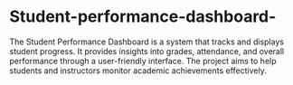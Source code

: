 # Student-performance-dashboard-
The Student Performance Dashboard is a system that tracks and displays student progress. It provides insights into grades, attendance, and overall performance through a user-friendly interface. The project aims to help students and instructors monitor academic achievements effectively.
